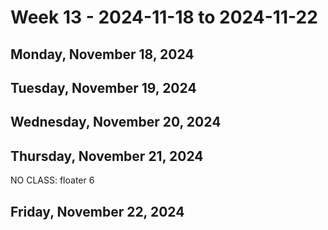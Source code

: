 # Week 13 - 2024-11-18 to 2024-11-22

## Monday, November 18, 2024

## Tuesday, November 19, 2024

## Wednesday, November 20, 2024

## Thursday, November 21, 2024

NO CLASS: floater 6

## Friday, November 22, 2024
